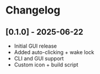 # Changelog

## [0.1.0] - 2025-06-22
- Initial GUI release
- Added auto-clicking + wake lock
- CLI and GUI support
- Custom icon + build script